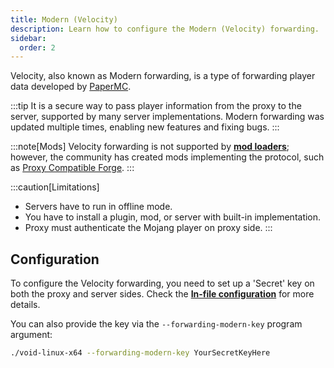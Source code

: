 ```yaml
---
title: Modern (Velocity)
description: Learn how to configure the Modern (Velocity) forwarding.
sidebar:
  order: 2
---
```


Velocity, also known as Modern forwarding, is a type of forwarding player data developed by [PaperMC](https://docs.papermc.io/velocity/player-information-forwarding/).

:::tip
It is a secure way to pass player information from the proxy to the server, supported by many server implementations.
Modern forwarding was updated multiple times, enabling new features and fixing bugs.
:::

:::note[Mods]
Velocity forwarding is not supported by [**mod loaders**](/docs/getting-started/features/#mod-loaders); however, the community has created mods implementing the protocol, such as [Proxy Compatible Forge](https://github.com/adde0109/Proxy-Compatible-Forge).
:::

:::caution[Limitations]
- Servers have to run in offline mode.
- You have to install a plugin, mod, or server with built-in implementation.
- Proxy must authenticate the Mojang player on proxy side.
:::

## Configuration
To configure the Velocity forwarding, you need to set up a 'Secret' key on both the proxy and server sides.
Check the [**In-file configuration**](/docs/configuration/in-file/#modern-velocity) for more details.

You can also provide the key via the `--forwarding-modern-key` program argument:

```bash title="Example Usage"
./void-linux-x64 --forwarding-modern-key YourSecretKeyHere
```
